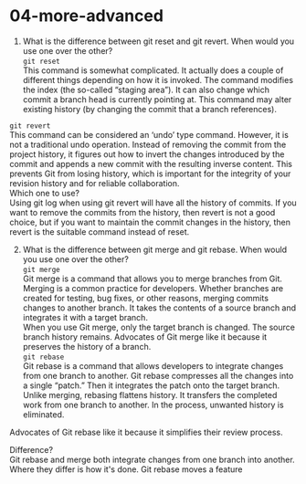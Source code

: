 # 04-more-advanced

1. What is the difference between git reset and git revert. When would you use one over the other?<br>
`git reset`<br>
This command is somewhat complicated. It actually does a couple of different things depending on how it is invoked. The command modifies the index (the so-called “staging area”). 
It can also change which commit a branch head is currently pointing at. This command may alter existing history (by changing the commit that a branch references).<br>

`git revert`<br>
This command can be considered an ‘undo’ type command. However, it is not a traditional undo operation. Instead of removing the commit from the project history, it figures out 
how to invert the changes introduced by the commit and appends a new commit with the resulting inverse content. This prevents Git from losing history, which is important for the 
integrity of your revision history and for reliable collaboration.<br>
Which one to use?<br>
Using git log when using git revert will have all the history of commits. If you want to remove the commits from the history, then revert is not a good choice, but if you want to 
maintain the commit changes in the history, then revert is the suitable command instead of reset.


2. What is the difference between git merge and git rebase. When would you use one over the other?<br>
`git merge`<br>
Git merge is a command that allows you to merge branches from Git. Merging is a common practice for developers. Whether branches are created for testing, bug fixes, or other reasons, 
merging commits changes to another branch. It takes the contents of a source branch and integrates it with a target branch.<br>
When you use Git merge, only the target branch is changed. The source branch history remains. Advocates of Git merge like it because it preserves the history of a branch. <br>
`git rebase`<br>
Git rebase is a command that allows developers to integrate changes from one branch to another. Git rebase compresses all the changes into a single “patch.” Then it integrates the 
patch onto the target branch. Unlike merging, rebasing flattens history. It transfers the completed work from one branch to another. In the process, unwanted history is eliminated.<br>

Advocates of Git rebase like it because it simplifies their review process.<br>

Difference?<br>
Git rebase and merge both integrate changes from one branch into another. Where they differ is how it's done. Git rebase moves a feature